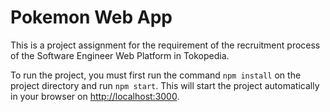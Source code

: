 # Pokemon Web App

This is a project assignment for the requirement of the recruitment process of the Software Engineer Web Platform in Tokopedia.

To run the project, you must first run the command `npm install` on the project directory and run `npm start`. This will start the project automatically in your browser on [http://localhost:3000](http://localhost:3000).